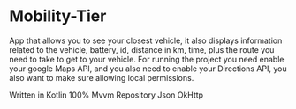 # Mobility-Tier

App that allows you to see your closest vehicle, it also displays information related to the vehicle, battery, id, distance in km, time, plus the route you need to take to get to your vehicle.
For running the project you need enable your google Maps API, and you also need to enable your Directions API, you also want to make sure allowing local permissions.

Written in Kotlin 100%
Mvvm
Repository
Json
OkHttp

